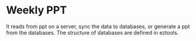 # Weekly PPT

It reads from ppt on a server, sync the data to databases, or generate a ppt from the databases. The structure of databases are defined in eztools.